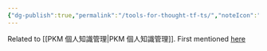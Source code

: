 ```yaml
---
{"dg-publish":true,"permalink":"/tools-for-thought-tf-ts/","noteIcon":"2","created":"","updated":""}
---
```


Related to [[PKM 個人知識管理\|PKM 個人知識管理]]. First mentioned [here](https://medium.com/@r.j.nestor/supercharge-your-productivity-three-recommended-tools-for-thought-f66e1f3f8692#:~:text=Tools%20for%20Thought%20(TfTs)%20are,develop%20the%20insight%20that%20emerges.)